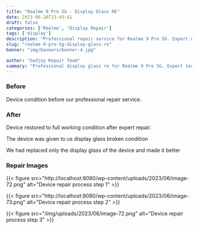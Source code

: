 ```yaml
---
title: "Realme 9 Pro 5G - Display Glass RE"
date: 2023-06-26T13:43:41
draft: false
categories: ['Realme', 'Display Repair']
tags: ['display']
description: "Professional repair service for Realme 9 Pro 5G. Expert diagnosis and quality repairs in Bangalore."
slug: "realme-9-pro-5g-display-glass-re"
banner: "img/banners/banner-4.jpg"

author: "Gadjoy Repair Team"
summary: "Professional display glass re for Realme 9 Pro 5G. Expert technicians, quality parts, warranty included."
---
```


### Before

Device condition before our professional repair service.

### After

Device restored to full working condition after expert repair.

The device was given to us display glass broken condition

We had replaced only the display glass of the device and made it better

### Repair Images

{{< figure src="http://localhost:8080/wp-content/uploads/2023/06/image-72.png" alt="Device repair process step 1" >}}

{{< figure src="http://localhost:8080/wp-content/uploads/2023/06/image-73.png" alt="Device repair process step 2" >}}

{{< figure src="/img/uploads/2023/06/image-72.png" alt="Device repair process step 3" >}}

